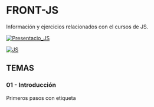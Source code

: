# FRONT-JS
Información y ejercicios relacionados con el cursos de  JS.

[![Presentacio_JS](https://img.shields.io/badge/ejer_json-yellow?style=for-the-badge&logo=google-slides&logoColor=yellow&labelColor=black)](https://docs.google.com/presentation/d/1rTIUbxueAOxUOdXNKrYtGgCswSCpzSENOLpReap8E5A/edit?usp=sharing)

[![JS](https://img.shields.io/badge/JavaScript-F7DF1E?style=for-the-badge&logo=javascript&logoColor=black)](https://docs.google.com/presentation/d/1rTIUbxueAOxUOdXNKrYtGgCswSCpzSENOLpReap8E5A/edit?usp=sharing)

## TEMAS

### 01 - Introducción 
Primeros pasos con etiqueta <SCRIPT>  , metodos básicos de window (alert, confirm), varibles, expresiones, etc...

[![GITHUB](https://img.shields.io/badge/01_INTRODUCCION-black?style=for-the-badge&logo=GITHUB&logoColor=white&labelColor=black)](https://github.com/albertomozo/JS-01-introduccion)

# EJERCICIOS DOCUMENTADOS

## Alumnos

Vemos paso a paso como desarrolar una pagina web que lee los datos de un JSON, para mostrar la información de cursos.

[![Presentacio_alumnos](https://img.shields.io/badge/ejer_json-yellow?style=for-the-badge&logo=google-slides&logoColor=yellow&labelColor=black)](https://docs.google.com/presentation/d/1ov_qBhBvdle4v3f6GzU2Kr5V_fBrVNWauP4iPO5Px04/edit?usp=sharing)

[![GITHUB](https://img.shields.io/badge/github_alumnos-black?style=for-the-badge&logo=GITHUB&logoColor=white&labelColor=black)](https://github.com/albertomozo/JS-11)

[![NETLIFY](https://img.shields.io/badge/ikasleak_alumnos-blue?style=for-the-badge&logo=NETLIFY&logoColor=blue&labelColor=black)](https://ikasleak.netlify.app)




## Materias - traversing the DOM

Página usando JSON, para mostrar el despliegue de una aplicación a través de git, github y netlify, usando Bootstarp, tecnicas de traversing the dom

🚀 Proyecto en desarrollo que pretende mostrar todos los cursos creado, categorizarlos y en un futuro crear un generador de itinerarios formativos

[![Presentacion_materias](https://img.shields.io/badge/ejer_materias-yellow?style=for-the-badge&logo=google-slides&logoColor=yellow&labelColor=black)](https://docs.google.com/presentation/d/1tXUKUEa3w_v5qbha1FpAXqb702XYLhdiYFYOWrJVNkA/edit?usp=sharing)

[![GITHUB](https://img.shields.io/badge/github_materias-black?style=for-the-badge&logo=GITHUB&logoColor=white&labelColor=black)](https://github.com/albertomozo/JS-10)

[![NETLIFY](https://img.shields.io/badge/materias-blue?style=for-the-badge&logo=NETLIFY&logoColor=blue&labelColor=black)](https://web-materias.netlify.app)






# FORMACIONES COMPLEMENTARIAS

## HTM-CSS

## VUE 

## PHP




